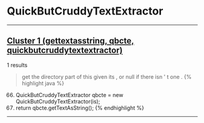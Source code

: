 # QuickButCruddyTextExtractor

***

## [Cluster 1 (gettextasstring, qbcte, quickbutcruddytextextractor)](./1)
1 results
> get the directory part of this given its , or null if there isn ' t one . 
{% highlight java %}
66. QuickButCruddyTextExtractor qbcte = new QuickButCruddyTextExtractor(is);
67. return qbcte.getTextAsString();
{% endhighlight %}

***

